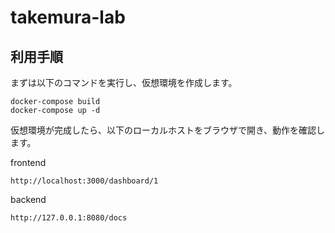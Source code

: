 # takemura-lab
## 利用手順
まずは以下のコマンドを実行し、仮想環境を作成します。
```
docker-compose build
docker-compose up -d
```
仮想環境が完成したら、以下のローカルホストをブラウザで開き、動作を確認します。

frontend
```
http://localhost:3000/dashboard/1
```
backend
```
http://127.0.0.1:8080/docs
```
